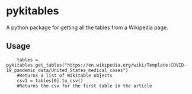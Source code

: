 # pykitables
A python package for getting all the tables from a Wikipedia page.


## Usage
``` import pykitables
    tables = pykitables.get_tables("https://en.wikipedia.org/wiki/Template:COVID-19_pandemic_data/United_States_medical_cases")
    #Returns a list of Wikitable objects
    csv1 = tables[0].to_csv()
    #Returns the csv for the first table in the article
```
